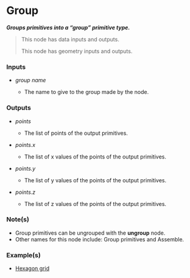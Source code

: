 # Group

**_Groups primitives into a “group” primitive type._**

> This node has data inputs and outputs.
>
> This node has geometry inputs and outputs.


### Inputs

* _group name_

  * The name to give to the group made by the node.


### Outputs

* _points_

  * The list of points of the output primitives.

* _points.x_

  * The list of x values of the points of the output primitives.

* _points.y_

  * The list of y values of the points of the output primitives.

* _points.z_

  * The list of z values of the points of the output primitives.


### Note(s)



* Group primitives can be ungrouped with the **ungroup** node.
* Other names for this node include: Group primitives and Assemble.


### Example(s)



* <a href="https://creator.trimble.com/graph?assetURI=whp:f3ba7c99-3b5d-4114-8f93-9c299fb03507&version=latest" target="_blank">Hexagon grid</a>
